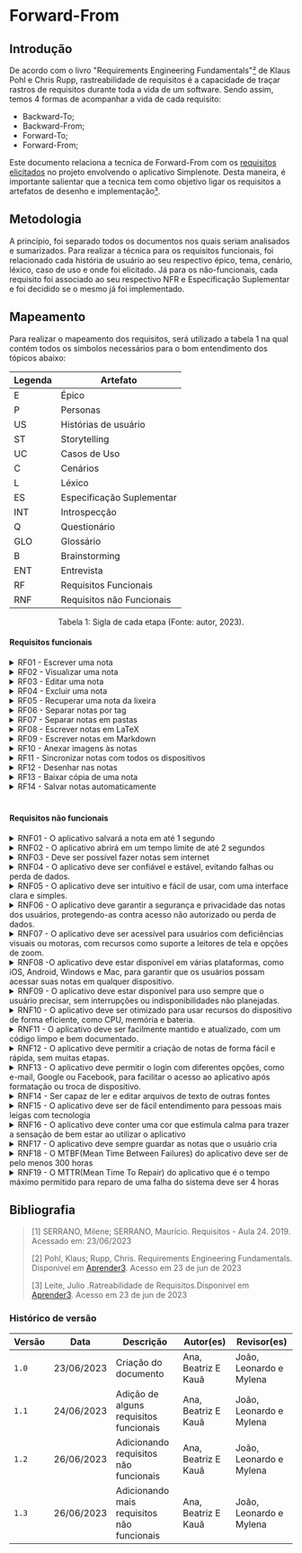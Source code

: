 # Forward-From
## Introdução
De acordo com o livro "Requirements Engineering Fundamentals"[²](#ancora2) de Klaus Pohl e Chris Rupp, rastreabilidade
de requisitos é a capacidade de traçar rastros de requisitos durante toda a vida de um software.
Sendo assim, temos 4 formas de acompanhar a vida de cada requisito:

- Backward-To;
- Backward-From;
- Forward-To;
- Forward-From;

Este documento relaciona a tecnica de Forward-From com os [requisitos
elicitados](https://requisitos-de-software.github.io/2023.1-Simplenote/elicitacao/storytelling/) no projeto envolvendo o
aplicativo Simplenote. Desta maneira, é importante
salientar que a tecnica tem como objetivo ligar os requisitos a artefatos de desenho e implementação[³](#ancora3).

## Metodologia
A princípio, foi separado todos os documentos nos quais seriam analisados e sumarizados. Para realizar a técnica para os
requisitos funcionais, foi relacionado cada história de usuário ao seu respectivo épico, tema, cenário, léxico, caso de
uso e onde foi elicitado. Já para os não-funcionais, cada requisito foi associado ao seu respectivo NFR e Especificação
Suplementar e foi decidido se o mesmo já foi implementado.

## Mapeamento
Para realizar o mapeamento dos requisitos, será utilizado a tabela 1 na qual contém todos os simbolos necessários para o
bom entendimento dos tópicos abaixo:

<center>

  | Legenda | Artefato |
  | ------- | ------------------------- |
  | E | Épico |
  | P | Personas |
  | US | Histórias de usuário |
  | ST | Storytelling |
  | UC | Casos de Uso |
  | C | Cenários |
  | L | Léxico |
  | ES | Especificação Suplementar |
  | INT | Introspecção |
  | Q | Questionário |
  | GLO | Glossário |
  | B | Brainstorming |
  | ENT | Entrevista |
  | RF | Requisitos Funcionais |
  | RNF | Requisitos não Funcionais |

</center>

<div style="text-align: center">
  <p> Tabela 1: Sigla de cada etapa (Fonte: autor, 2023).</p>
</div>

#### Requisitos funcionais

<details>
  <summary>RF01 - Escrever uma nota</summary>

  <table>
    <thead>
      <tr>
        <th>Tópico</th>
        <th>Referência</th>
      </tr>
    </thead>
    <tbody>
      <tr>
        <td>Épico</td>
        <td><a href="https://requisitos-de-software.github.io/2023.1-Simplenote/modelagem/agil/backlog/">E1</a></td>
      </tr>
      <tr>
        <td>História de usuário</td>
        <td><a href="https://requisitos-de-software.github.io/2023.1-Simplenote/modelagem/agil/User_story/">US01</a>
        </td>
      </tr>
      <tr>
        <td>Tema</td>
        <td>Notas</td>
      </tr>
      <tr>
        <td>Elicitação</td>
        <td><a
            href="https://requisitos-de-software.github.io/2023.1-Simplenote/elicitacao/Introspec%C3%A7%C3%A3o/">INT13</a>/<a
            href="https://requisitos-de-software.github.io/2023.1-Simplenote/elicitacao/brainstorming/">B02</a></td>
      </tr>
      <tr>
        <td>Léxico</td>
        <td><a href="https://requisitos-de-software.github.io/2023.1-Simplenote/modelagem/lexico/">L06</a></td>
      </tr>
      <tr>
        <td>Caso de Uso</td>
        <td><a href="https://requisitos-de-software.github.io/2023.1-Simplenote/modelagem/casos_de_uso/">UC01</a></td>
      </tr>
      <tr>
        <td>Cenário</td>
        <td><a href="https://requisitos-de-software.github.io/2023.1-Simplenote/modelagem/cen%C3%A1rios/">C01</a></td>
      </tr>
      <tr>
        <td>Funcionalidade</td>
        <td></td>
      </tr>
    </tbody>
  </table>

  <p>Tabela 2: Requisito funcional 1 (Fonte: Autores, 2023).</p>

</details>

<details>
  <summary>RF02 - Visualizar uma nota</summary>

  <table>
    <thead>
      <tr>
        <th>Tópico</th>
        <th>Referência</th>
      </tr>
    </thead>
    <tbody>
      <tr>
        <td>Épico</td>
        <td><a href="https://requisitos-de-software.github.io/2023.1-Simplenote/modelagem/agil/backlog/">E1</a></td>
      </tr>
      <tr>
        <td>História de usuário</td>
        <td><a href="https://requisitos-de-software.github.io/2023.1-Simplenote/modelagem/agil/User_story/">US02</a>
        </td>
      </tr>
      <tr>
        <td>Tema</td>
        <td>Notas</td>
      </tr>
      <tr>
        <td>Elicitação</td>
        <td><a
            href="https://github.com/Requisitos-de-Software/2023.1note/blob/main/docs/elicitacao/Introspec%C3%A7%C3%A3o.md">INT06</a>
        </td>
      </tr>
      <tr>
        <td>Léxico</td>
        <td>-</td>
      </tr>
      <tr>
        <td>Caso de Uso</td>
        <td>-</td>
      </tr>
      <tr>
        <td>Cenário</td>
        <td><a href="https://requisitos-de-software.github.io/2023.1-Simplenote/modelagem/cen%C3%A1rios/">C03</a></td>
      </tr>
      <tr>
        <td>Funcionalidade</td>
        <td></td>
      </tr>
    </tbody>
  </table>


  <p>Tabela 3: Requisito funcional 2 (Fonte: Autores, 2023).</p>

</details>

<details>
  <summary>RF03 - Editar uma nota</summary>

  <table>
    <thead>
      <tr>
        <th>Tópico</th>
        <th>Referência</th>
      </tr>
    </thead>
    <tbody>
      <tr>
        <td>Épico</td>
        <td><a href="https://requisitos-de-software.github.io/2023.1-Simplenote/modelagem/agil/backlog/">E1</a></td>
      </tr>
      <tr>
        <td>História de usuário</td>
        <td><a href="https://requisitos-de-software.github.io/2023.1-Simplenote/modelagem/agil/User_story/">US03</a>
        </td>
      </tr>
      <tr>
        <td>Tema</td>
        <td>Notas</td>
      </tr>
      <tr>
        <td>Elicitação</td>
        <td><a
            href="https://requisitos-de-software.github.io/2023.1-Simplenote/elicitacao/Introspec%C3%A7%C3%A3o/">INT13</a>/<a
            href="https://requisitos-de-software.github.io/2023.1-Simplenote/elicitacao/brainstorming/">B02</a></td>
      </tr>
      <tr>
        <td>Léxico</td>
        <td><a href="https://requisitos-de-software.github.io/2023.1-Simplenote/modelagem/lexico/">L02</a></td>
      </tr>
      <tr>
        <td>Caso de Uso</td>
        <td><a href="https://requisitos-de-software.github.io/2023.1-Simplenote/modelagem/casos_de_uso/">UC02</a></td>
      </tr>
      <tr>
        <td>Cenário</td>
        <td><a href="https://requisitos-de-software.github.io/2023.1-Simplenote/modelagem/cen%C3%A1rios/">C04</a></td>
      </tr>
      <tr>
        <td>Funcionalidade</td>
        <td></td>
      </tr>
    </tbody>
  </table>


  <p>Tabela 4: Requisito funcional 3 (Fonte: Autores, 2023).</p>

</details>

<details>
  <summary>RF04 - Excluir uma nota</summary>

  <table>
    <thead>
      <tr>
        <th>Tópico</th>
        <th>Referência</th>
      </tr>
    </thead>
    <tbody>
      <tr>
        <td>Épico</td>
        <td><a href="https://requisitos-de-software.github.io/2023.1-Simplenote/modelagem/agil/backlog/">E1</a></td>
      </tr>
      <tr>
        <td>História de usuário</td>
        <td><a href="https://requisitos-de-software.github.io/2023.1-Simplenote/modelagem/agil/User_story/">US07</a>
        </td>
      </tr>
      <tr>
        <td>Tema</td>
        <td>Notas</td>
      </tr>
      <tr>
        <td>Elicitação</td>
        <td><a
            href="https://requisitos-de-software.github.io/2023.1-Simplenote/elicitacao/Introspec%C3%A7%C3%A3o/">INT02</a>/<a
            href="https://requisitos-de-software.github.io/2023.1-Simplenote/elicitacao/brainstorming/">B03</a></td>
      </tr>
      <tr>
        <td>Léxico</td>
        <td><a href="https://requisitos-de-software.github.io/2023.1-Simplenote/modelagem/lexico/">L11</a></td>
      </tr>
      <tr>
        <td>Caso de Uso</td>
        <td></td>
      </tr>
      <tr>
        <td>Cenário</td>
        <td><a href="https://requisitos-de-software.github.io/2023.1-Simplenote/modelagem/cen%C3%A1rios/">C02</a></td>
      </tr>
      <tr>
        <td>Funcionalidade</td>
        <td></td>
      </tr>
    </tbody>
  </table>


  <p>Tabela 5: Requisito funcional 4 (Fonte: Autores, 2023).</p>

</details>

<details>
  <summary>RF05 - Recuperar uma nota da lixeira</summary>

  <table>
    <thead>
      <tr>
        <th>Tópico</th>
        <th>Referência</th>
      </tr>
    </thead>
    <tbody>
      <tr>
        <td>Épico</td>
        <td><a href="https://requisitos-de-software.github.io/2023.1-Simplenote/modelagem/agil/backlog/">E1</a></td>
      </tr>
      <tr>
        <td>História de usuário</td>
        <td><a href="https://requisitos-de-software.github.io/2023.1-Simplenote/modelagem/agil/User_story/">US04</a>
        </td>
      </tr>
      <tr>
        <td>Tema</td>
        <td>Notas</td>
      </tr>
      <tr>
        <td>Elicitação</td>
        <td><a
            href="https://requisitos-de-software.github.io/2023.1-Simplenote/elicitacao/Introspec%C3%A7%C3%A3o/">INT03</a>
        </td>
      </tr>
      <tr>
        <td>Léxico</td>
        <td><a href="https://requisitos-de-software.github.io/2023.1-Simplenote/modelagem/lexico/">L08</a></td>
      </tr>
      <tr>
        <td>Caso de Uso</td>
        <td></td>
      </tr>
      <tr>
        <td>Cenário</td>
        <td><a href="https://requisitos-de-software.github.io/2023.1-Simplenote/modelagem/cen%C3%A1rios/">C09</a></td>
      </tr>
      <tr>
        <td>Funcionalidade</td>
        <td></td>
      </tr>
    </tbody>
  </table>


  <p>Tabela 6: Requisito funcional 5 (Fonte: Autores, 2023).</p>

</details>

<details>
  <summary>RF06 - Separar notas por tag</summary>

  <table>
    <thead>
      <tr>
        <th>Tópico</th>
        <th>Referência</th>
      </tr>
    </thead>
    <tbody>
      <tr>
        <td>Épico</td>
        <td><a href="https://requisitos-de-software.github.io/2023.1-Simplenote/modelagem/agil/backlog/">E2</a></td>
      </tr>
      <tr>
        <td>História de usuário</td>
        <td><a href="https://requisitos-de-software.github.io/2023.1-Simplenote/modelagem/agil/User_story/">US08</a>
        </td>
      </tr>
      <tr>
        <td>Tema</td>
        <td>Organização</td>
      </tr>
      <tr>
        <td>Elicitação</td>
        <td><a
            href="https://requisitos-de-software.github.io/2023.1-Simplenote/elicitacao/Introspec%C3%A7%C3%A3o/">INT14</a>
        </td>
      </tr>
      <tr>
        <td>Léxico</td>
        <td><a href="https://requisitos-de-software.github.io/2023.1-Simplenote/modelagem/lexico/">L04</a></td>
      </tr>
      <tr>
        <td>Caso de Uso</td>
        <td><a href="https://requisitos-de-software.github.io/2023.1-Simplenote/modelagem/casos_de_uso/">UC03</a></td>
      </tr>
      <tr>
        <td>Cenário</td>
        <td><a href="https://requisitos-de-software.github.io/2023.1-Simplenote/modelagem/cen%C3%A1rios/">C05/C013</a>
        </td>
      </tr>
      <tr>
        <td>Funcionalidade</td>
        <td></td>
      </tr>
    </tbody>
  </table>


  <p>Tabela 7: Requisito funcional 6 (Fonte: Autores, 2023).</p>

</details>

<details>
  <summary>RF07 - Separar notas em pastas</summary>

  <table>
    <thead>
      <tr>
        <th>Tópico</th>
        <th>Referência</th>
      </tr>
    </thead>
    <tbody>
      <tr>
        <td>Épico</td>
        <td><a href="https://requisitos-de-software.github.io/2023.1-Simplenote/modelagem/agil/backlog/">E2</a></td>
      </tr>
      <tr>
        <td>História de usuário</td>
        <td><a href="https://requisitos-de-software.github.io/2023.1-Simplenote/modelagem/agil/User_story/">US09</a>
        </td>
      </tr>
      <tr>
        <td>Tema</td>
        <td>Organização</td>
      </tr>
      <tr>
        <td>Elicitação</td>
        <td><a
            href="https://requisitos-de-software.github.io/2023.1-Simplenote/elicitacao/Introspec%C3%A7%C3%A3o/">INT03</a>
        </td>
      </tr>
      <tr>
        <td>Léxico</td>
        <td></td>
      </tr>
      <tr>
        <td>Caso de Uso</td>
        <td></td>
      </tr>
      <tr>
        <td>Cenário</td>
        <td></td>
      </tr>
      <tr>
        <td>Funcionalidade</td>
        <td></td>
      </tr>
    </tbody>
  </table>


  <p>Tabela 8: Requisito funcional 7 (Fonte: Autores, 2023).</p>

</details>

<details>
  <summary>RF08 - Escrever notas em LaTeX</summary>

  <table>
    <thead>
      <tr>
        <th>Tópico</th>
        <th>Referência</th>
      </tr>
    </thead>
    <tbody>
      <tr>
        <td>Épico</td>
        <td><a href="https://requisitos-de-software.github.io/2023.1-Simplenote/modelagem/agil/backlog/">E3</a></td>
      </tr>
      <tr>
        <td>História de usuário</td>
        <td><a href="https://requisitos-de-software.github.io/2023.1-Simplenote/modelagem/agil/User_story/">US10</a>
        </td>
      </tr>
      <tr>
        <td>Tema</td>
        <td>Suporte a formatos avançados de notas</td>
      </tr>
      <tr>
        <td>Elicitação</td>
        <td>-</td>
      </tr>
      <tr>
        <td>Léxico</td>
        <td>-</td>
      </tr>
      <tr>
        <td>Caso de Uso</td>
        <td>-</td>
      </tr>
      <tr>
        <td>Cenário</td>
        <td>-</td>
      </tr>
      <tr>
        <td>Funcionalidade</td>
        <td></td>
      </tr>
    </tbody>
  </table>


  <p>Tabela 9: Requisito funcional 8 (Fonte: Autores, 2023).</p>

</details>

<details>
  <summary>RF09 - Escrever notas em Markdown</summary>

  <table>
    <thead>
      <tr>
        <th>Tópico</th>
        <th>Referência</th>
      </tr>
    </thead>
    <tbody>
      <tr>
        <td>Épico</td>
        <td><a href="https://requisitos-de-software.github.io/2023.1-Simplenote/modelagem/agil/backlog/">E3</a></td>
      </tr>
      <tr>
        <td>História de usuário</td>
        <td><a href="https://requisitos-de-software.github.io/2023.1-Simplenote/modelagem/agil/User_story/">US11</a>
        </td>
      </tr>
      <tr>
        <td>Tema</td>
        <td>Suporte a formatos avançados de notas</td>
      </tr>
      <tr>
        <td>Elicitação</td>
        <td><a
            href="https://requisitos-de-software.github.io/2023.1-Simplenote/elicitacao/Introspec%C3%A7%C3%A3o/">INT05</a>/<a
            href="https://requisitos-de-software.github.io/2023.1-Simplenote/elicitacao/glossario/">GLO04</a>/<a
            href="https://requisitos-de-software.github.io/2023.1-Simplenote/elicitacao/storytelling/">ST2</a>/<a
            href="https://requisitos-de-software.github.io/2023.1-Simplenote/elicitacao/entrevista/">ENT04</a></td>
      </tr>
      <tr>
        <td>Léxico</td>
        <td>-</td>
      </tr>
      <tr>
        <td>Caso de Uso</td>
        <td>-</td>
      </tr>
      <tr>
        <td>Cenário</td>
        <td><a href="https://requisitos-de-software.github.io/2023.1-Simplenote/modelagem/cen%C3%A1rios/">C06</a></td>
      </tr>
      <tr>
        <td>Funcionalidade</td>
        <td></td>
      </tr>
    </tbody>
  </table>


  <p>Tabela 10: Requisito funcional 9 (Fonte: Autores, 2023).</p>

</details>

<details>
  <summary>RF10 - Anexar imagens às notas</summary>

  <table>
    <thead>
      <tr>
        <th>Tópico</th>
        <th>Referência</th>
      </tr>
    </thead>
    <tbody>
      <tr>
        <td>Épico</td>
        <td><a href="https://requisitos-de-software.github.io/2023.1-Simplenote/modelagem/agil/backlog/">E3</a></td>
      </tr>
      <tr>
        <td>História de usuário</td>
        <td><a href="https://requisitos-de-software.github.io/2023.1-Simplenote/modelagem/agil/User_story/">US12</a>
        </td>
      </tr>
      <tr>
        <td>Tema</td>
        <td>Suporte a formatos avançados de notas</td>
      </tr>
      <tr>
        <td>Elicitação</td>
        <td><a href="https://requisitos-de-software.github.io/2023.1-Simplenote/elicitacao/brainstorming/">B10</a></td>
      </tr>
      <tr>
        <td>Léxico</td>
        <td>-</td>
      </tr>
      <tr>
        <td>Caso de Uso</td>
        <td>-</td>
      </tr>
      <tr>
        <td>Cenário</td>
        <td><a href="https://requisitos-de-software.github.io/2023.1-Simplenote/modelagem/cen%C3%A1rios/">C10</a></td>
      </tr>
      <tr>
        <td>Funcionalidade</td>
        <td></td>
      </tr>
    </tbody>
  </table>

  <p>Tabela 11: Requisito funcional 10 (Fonte: Autores, 2023).</p>

</details>

<details>
  <summary>RF11 - Sincronizar notas com todos os dispositivos</summary>

  <table>
    <thead>
      <tr>
        <th>Tópico</th>
        <th>Referência</th>
      </tr>
    </thead>
    <tbody>
      <tr>
        <td>Épico</td>
        <td><a href="https://requisitos-de-software.github.io/2023.1-Simplenote/modelagem/agil/backlog/">E4</a></td>
      </tr>
      <tr>
        <td>História de usuário</td>
        <td><a href="https://requisitos-de-software.github.io/2023.1-Simplenote/modelagem/agil/User_story/">US05</a>
        </td>
      </tr>
      <tr>
        <td>Tema</td>
        <td>Sincronização e armazenamento de notas</td>
      </tr>
      <tr>
        <td>Elicitação</td>
        <td><a href="https://requisitos-de-software.github.io/2023.1-Simplenote/elicitacao/entrevista/">ENT02</a></td>
      </tr>
      <tr>
        <td>Léxico</td>
        <td>-</td>
      </tr>
      <tr>
        <td>Caso de Uso</td>
        <td>-</td>
      </tr>
      <tr>
        <td>Cenário</td>
        <td>-</td>
      </tr>
      <tr>
        <td>Funcionalidade</td>
        <td></td>
      </tr>
    </tbody>
  </table>

  <p>Tabela 12: Requisito funcional 11 (Fonte: Autores, 2023).</p>

</details>

<details>
  <summary>RF12 - Desenhar nas notas</summary>

  <table>
    <thead>
      <tr>
        <th>Tópico</th>
        <th>Referência</th>
      </tr>
    </thead>
    <tbody>
      <tr>
        <td>Épico</td>
        <td><a href="https://requisitos-de-software.github.io/2023.1-Simplenote/modelagem/agil/backlog/">E4</a></td>
      </tr>
      <tr>
        <td>História de usuário</td>
        <td><a href="https://requisitos-de-software.github.io/2023.1-Simplenote/modelagem/agil/User_story/">US05</a>
        </td>
      </tr>
      <tr>
        <td>Tema</td>
        <td>Sincronização e armazenamento de notas</td>
      </tr>
      <tr>
        <td>Elicitação</td>
        <td><a href="https://requisitos-de-software.github.io/2023.1-Simplenote/elicitacao/storytelling/">ST04</a></td>
      </tr>
      <tr>
        <td>Léxico</td>
        <td>-</td>
      </tr>
      <tr>
        <td>Caso de Uso</td>
        <td>-</td>
      </tr>
      <tr>
        <td>Cenário</td>
        <td>-</td>
      </tr>
      <tr>
        <td>Funcionalidade</td>
        <td></td>
      </tr>
    </tbody>
  </table>

  <p>Tabela 13: Requisito funcional 12 (Fonte: Autores, 2023).</p>

</details>

<details>
  <summary>RF13 - Baixar cópia de uma nota</summary>

  <table>
    <thead>
      <tr>
        <th>Tópico</th>
        <th>Referência</th>
      </tr>
    </thead>
    <tbody>
      <tr>
        <td>Épico</td>
        <td><a href="https://requisitos-de-software.github.io/2023.1-Simplenote/modelagem/agil/backlog/">E4</a></td>
      </tr>
      <tr>
        <td>História de usuário</td>
        <td><a href="https://requisitos-de-software.github.io/2023.1-Simplenote/modelagem/agil/User_story/">US13</a>
        </td>
      </tr>
      <tr>
        <td>Tema</td>
        <td>Sincronização e armazenamento de notas</td>
      </tr>
      <tr>
        <td>Elicitação</td>
        <td><a href="https://requisitos-de-software.github.io/2023.1-Simplenote/elicitacao/storytelling/">ST06</a>/<a
            href="https://requisitos-de-software.github.io/2023.1-Simplenote/elicitacao/glossario/">GLO06</a></td>
      </tr>
      <tr>
        <td>Léxico</td>
        <td>-</td>
      </tr>
      <tr>
        <td>Caso de Uso</td>
        <td>-</td>
      </tr>
      <tr>
        <td>Cenário</td>
        <td><a href="https://requisitos-de-software.github.io/2023.1-Simplenote/modelagem/cen%C3%A1rios/">C09</a></td>
      </tr>
      <tr>
        <td>Funcionalidade</td>
        <td></td>
      </tr>
    </tbody>
  </table>

  <p>Tabela 14: Requisito funcional 13 (Fonte: Autores, 2023).</p>

</details>

<details>
  <summary>RF14 - Salvar notas automaticamente</summary>

  <table>
    <thead>
      <tr>
        <th>Tópico</th>
        <th>Referência</th>
      </tr>
    </thead>
    <tbody>
      <tr>
        <td>Épico</td>
        <td><a href="https://requisitos-de-software.github.io/2023.1-Simplenote/modelagem/agil/backlog/">E4</a></td>
      </tr>
      <tr>
        <td>História de usuário</td>
        <td><a href="https://requisitos-de-software.github.io/2023.1-Simplenote/modelagem/agil/User_story/">US14</a>
        </td>
      </tr>
      <tr>
        <td>Tema</td>
        <td>Sincronização e armazenamento de notas</td>
      </tr>
      <tr>
        <td>Elicitação</td>
        <td><a href="https://requisitos-de-software.github.io/2023.1-Simplenote/elicitacao/entrevista/">ENT07</a>/<a
            href="https://requisitos-de-software.github.io/2023.1-Simplenote/elicitacao/glossario/">GLO05</a>/<a
            href="https://requisitos-de-software.github.io/2023.1-Simplenote/elicitacao/brainstorming/">B19</a></td>
      </tr>
      <tr>
        <td>Léxico</td>
        <td>-</td>
      </tr>
      <tr>
        <td>Caso de Uso</td>
        <td>-</td>
      </tr>
      <tr>
        <td>Cenário</td>
        <td>-</td>
      </tr>
      <tr>
        <td>Funcionalidade</td>
        <td></td>
      </tr>
    </tbody>
  </table>

  <p>Tabela 15: Requisito funcional 14 (Fonte: Autores, 2023).</p>

</details>


#

#### Requisitos não funcionais

<details>
  <summary> RNF01 - O aplicativo salvará a nota em até 1 segundo</summary>
  <table>
    <tr>
      <th>Tópico</th>
      <th>Referência</th>
    </tr>
    <tr>
      <td>NFR</td>
      <td><a href="https://requisitos-de-software.github.io/2023.1-Simplenote/modelagem/nfr/">Performance</a></td>
    </tr>
    <tr>
      <td>Especificação Suplementar</td>
      <td><a
          href="https://requisitos-de-software.github.io/2023.1-Simplenote/modelagem/especificacao_suplementar/">Performance</a>
      </td>
    </tr>
    <tr>
      <td>Elicitação</td>
      <td><a
          href="https://requisitos-de-software.github.io/2023.1-Simplenote/elicitacao/Introspec%C3%A7%C3%A3o/">INT07</a>
      </td>
    </tr>
  </table>

  <p> Tabela 16: Requisito não-funcional 1 (Fonte: Autores, 2023).</p>

</details>

<details>
  <summary> RNF02 - O aplicativo abrirá em um tempo limite de até 2 segundos</summary>

  <table>
    <tr>
      <th>Tópico</th>
      <th>Referência</th>
    </tr>
    <tr>
      <td>NFR</td>
      <td><a href="https://requisitos-de-software.github.io/2023.1-Simplenote/modelagem/nfr/">Performance</a></td>
    </tr>
    <tr>
      <td>Especificação Suplementar</td>
      <td><a
          href="https://requisitos-de-software.github.io/2023.1-Simplenote/modelagem/especificacao_suplementar/">Performance</a>
      </td>
    </tr>
    <tr>
      <td>Elicitação</td>
      <td><a
          href="https://requisitos-de-software.github.io/2023.1-Simplenote/elicitacao/Introspec%C3%A7%C3%A3o/">INT09</a>
      </td>
    </tr>
  </table>

  <p> Tabela 17: Requisito não-funcional 2 (Fonte: Autores, 2023).</p>

</details>

<details>
  <summary> RNF03 - Deve ser possível fazer notas sem internet</summary>

  <table>
    <tr>
      <th>Tópico</th>
      <th>Referência</th>
    </tr>
    <tr>
      <td>NFR</td>
      <td><a href="https://requisitos-de-software.github.io/2023.1-Simplenote/modelagem/nfr/">Performance</a></td>
    </tr>
    <tr>
      <td>Especificação Suplementar</td>
      <td><a
          href="https://requisitos-de-software.github.io/2023.1-Simplenote/modelagem/especificacao_suplementar/">Usabilidade</a>
      </td>
    </tr>
    <tr>
      <td>Elicitação</td>
      <td><a
          href="https://requisitos-de-software.github.io/2023.1-Simplenote/elicitacao/Introspec%C3%A7%C3%A3o/">INT10</a>
      </td>
    </tr>
  </table>


  <p> Tabela 18: Requisito não-funcional 3 (Fonte: Autores, 2023).</p>

</details>

<details>
  <summary> RNF04 - O aplicativo deve ser confiável e estável, evitando falhas ou perda de dados.</summary>

  <table>
    <tr>
      <th>Tópico</th>
      <th>Referência</th>
    </tr>
    <tr>
      <td>NFR</td>
      <td><a href="https://requisitos-de-software.github.io/2023.1-Simplenote/modelagem/nfr/">Disponibilidade</a></td>
    </tr>
    <tr>
      <td>Especificação Suplementar</td>
      <td><a
          href="https://requisitos-de-software.github.io/2023.1-Simplenote/modelagem/especificacao_suplementar/">Confiabilidade</a>
      </td>
    </tr>
    <tr>
      <td>Elicitação</td>
      <td><a href="https://requisitos-de-software.github.io/2023.1-Simplenote/elicitacao/brainstorming/">B19</a></td>
    </tr>
  </table>


  <p> Tabela 19: Requisito não-funcional 4 (Fonte: Autores, 2023).</p>

</details>

<details>
  <summary> RNF05 - O aplicativo deve ser intuitivo e fácil de usar, com uma interface clara e simples.</summary>

  <table>
    <tr>
      <th>Tópico</th>
      <th>Referência</th>
    </tr>
    <tr>
      <td>NFR</td>
      <td><a href="https://requisitos-de-software.github.io/2023.1-Simplenote/modelagem/nfr/">Usabilidade</a></td>
    </tr>
    <tr>
      <td>Especificação Suplementar</td>
      <td><a
          href="https://requisitos-de-software.github.io/2023.1-Simplenote/modelagem/especificacao_suplementar/">Usabilidade</a>
      </td>
    </tr>
    <tr>
      <td>Elicitação</td>
      <td><a href="https://requisitos-de-software.github.io/2023.1-Simplenote/elicitacao/brainstorming/">B20</a></td>
    </tr>
  </table>

  <p> Tabela 20: Requisito não-funcional 5 (Fonte: Autores, 2023).</p>
</details>

<details>
  <summary> RNF06 - O aplicativo deve garantir a segurança e privacidade das notas dos usuários, protegendo-as contra
    acesso não autorizado ou perda de dados.</summary>

  <table>
    <tr>
      <th>Tópico</th>
      <th>Referência</th>
    </tr>
    <tr>
      <td>NFR</td>
      <td><a href="https://requisitos-de-software.github.io/2023.1-Simplenote/modelagem/nfr/">-</a></td>
    </tr>
    <tr>
      <td>Especificação Suplementar</td>
      <td><a
          href="https://requisitos-de-software.github.io/2023.1-Simplenote/modelagem/especificacao_suplementar/">Confiabilidade</a>
      </td>
    </tr>
    <tr>
      <td>Elicitação</td>
      <td><a href="https://requisitos-de-software.github.io/2023.1-Simplenote/elicitacao/brainstorming/">B22</a></td>
    </tr>
  </table>

  <p> Tabela 21: Requisito não-funcional 6 (Fonte: Autores, 2023).</p>
</details>

<details>
  <summary> RNF07 - O aplicativo deve ser acessível para usuários com deficiências visuais ou motoras, com recursos como
    suporte a leitores de tela e opções de zoom.</summary>

  <table>
    <tr>
      <th>Tópico</th>
      <th>Referência</th>
    </tr>
    <tr>
      <td>NFR</td>
      <td><a href="https://requisitos-de-software.github.io/2023.1-Simplenote/modelagem/nfr/">Usabilidade</a></td>
    </tr>
    <tr>
      <td>Especificação Suplementar</td>
      <td><a
          href="https://requisitos-de-software.github.io/2023.1-Simplenote/modelagem/especificacao_suplementar/">Usabilidade</a>
      </td>
    </tr>
    <tr>
      <td>Elicitação</td>
      <td><a href="https://requisitos-de-software.github.io/2023.1-Simplenote/elicitacao/brainstorming/">B23</a></td>
    </tr>
  </table>

  <p> Tabela 22: Requisito não-funcional 7 (Fonte: Autores, 2023).</p>
</details>

<details>
  <summary> RNF08 -O aplicativo deve estar disponível em várias plataformas, como iOS, Android, Windows e Mac, para
    garantir que os usuários possam acessar suas notas em qualquer dispositivo.</summary>

  <table>
    <tr>
      <th>Tópico</th>
      <th>Referência</th>
    </tr>
    <tr>
      <td>NFR</td>
      <td><a href="https://requisitos-de-software.github.io/2023.1-Simplenote/modelagem/nfr/">Portabilidade</a></td>
    </tr>
    <tr>
      <td>Especificação Suplementar</td>
      <td><a
          href="https://requisitos-de-software.github.io/2023.1-Simplenote/modelagem/especificacao_suplementar/">Suportabilidade</a>
      </td>
    </tr>
    <tr>
      <td>Elicitação</td>
      <td><a href="https://requisitos-de-software.github.io/2023.1-Simplenote/elicitacao/brainstorming/">B24</a></td>
    </tr>
  </table>

  <p> Tabela 23: Requisito não-funcional 8 (Fonte: Autores, 2023).</p>
</details>

<details>
  <summary> RNF09 - O aplicativo deve estar disponível para uso sempre que o usuário precisar, sem interrupções ou
    indisponibilidades não planejadas.</summary>

  <table>
    <thead>
      <tr>
        <th>Tópico</th>
        <th>Referência</th>
      </tr>
    </thead>
    <tbody>
      <tr>
        <td>NFR</td>
        <td><a href="https://requisitos-de-software.github.io/2023.1-Simplenote/modelagem/nfr/">Disponibilidade</a></td>
      </tr>
      <tr>
        <td>Especificação Suplementar</td>
        <td><a
            href="https://requisitos-de-software.github.io/2023.1-Simplenote/modelagem/especificacao_suplementar/">Usabilidade</a>
        </td>
      </tr>
      <tr>
        <td>Elicitação</td>
        <td><a href="https://requisitos-de-software.github.io/2023.1-Simplenote/elicitacao/brainstorming/">B25</a>
        </td>
      </tr>
    </tbody>
  </table>

  <p> Tabela 24: Requisito não-funcional 9 (Fonte: Autores, 2023).</p>
</details>

<details>
  <summary> RNF10 - O aplicativo deve ser otimizado para usar recursos do dispositivo de forma eficiente, como CPU,
    memória e bateria.</summary>

  <table>
    <tr>
      <th>Tópico</th>
      <th>Referência</th>
    </tr>
    <tr>
      <td>NFR</td>
      <td><a href="https://requisitos-de-software.github.io/2023.1-Simplenote/modelagem/nfr/">Performance</a></td>
    </tr>
    <tr>
      <td>Especificação Suplementar</td>
      <td><a
          href="https://requisitos-de-software.github.io/2023.1-Simplenote/modelagem/especificacao_suplementar/">Performance</a>
      </td>
    </tr>
    <tr>
      <td>Elicitação</td>
      <td><a href="https://requisitos-de-software.github.io/2023.1-Simplenote/elicitacao/brainstorming/">B26</a></td>
    </tr>
  </table>

  <p> Tabela 25: Requisito não-funcional 10 (Fonte: Autores, 2023).</p>
</details>

<details>
  <summary> RNF11 - O aplicativo deve ser facilmente mantido e atualizado, com um código limpo e bem documentado.
  </summary>

  <table>
    <thead>
      <tr>
        <th>Tópico</th>
        <th>Referência</th>
      </tr>
    </thead>
    <tbody>
      <tr>
        <td>NFR</td>
        <td><a href="https://requisitos-de-software.github.io/2023.1-Simplenote/modelagem/nfr/">Disponibilidade</a></td>
      </tr>
      <tr>
        <td>Especificação Suplementar</td>
        <td><a
            href="https://requisitos-de-software.github.io/2023.1-Simplenote/modelagem/especificacao_suplementar/">Suportabilidade</a>
        </td>
      </tr>
      <tr>
        <td>Elicitação</td>
        <td><a href="https://requisitos-de-software.github.io/2023.1-Simplenote/elicitacao/brainstorming/">B27</a>
        </td>
      </tr>
    </tbody>
  </table>

  <p> Tabela 26: Requisito não-funcional 11 (Fonte: Autores, 2023).</p>
</details>

<details>
  <summary> RNF12 - O aplicativo deve permitir a criação de notas de forma fácil e rápida, sem muitas etapas.</summary>

  <table>
    <tr>
      <th>Tópico</th>
      <th>Referência</th>
    </tr>
    <tr>
      <td>NFR</td>
      <td><a href="https://requisitos-de-software.github.io/2023.1-Simplenote/modelagem/nfr/">Usabilidade</a></td>
    </tr>
    <tr>
      <td>Especificação Suplementar</td>
      <td><a
          href="https://requisitos-de-software.github.io/2023.1-Simplenote/modelagem/especificacao_suplementar/">Usabilidade</a>
      </td>
    </tr>
    <tr>
      <td>Elicitação</td>
      <td><a href="https://requisitos-de-software.github.io/2023.1-Simplenote/elicitacao/entrevista/">ENT01</a></td>
    </tr>
  </table>

  <p> Tabela 27: Requisito não-funcional 12 (Fonte: Autores, 2023).</p>
</details>

<details>
  <summary> RNF13 - O aplicativo deve permitir o login com diferentes opções, como e-mail, Google ou Facebook, para
    facilitar o acesso ao aplicativo após formatação ou troca de dispositivo.</summary>

  <table>
    <tr>
      <th>Tópico</th>
      <th>Referência</th>
    </tr>
    <tr>
      <td>NFR</td>
      <td><a href="https://requisitos-de-software.github.io/2023.1-Simplenote/modelagem/nfr/">Disponibilidade</a></td>
    </tr>
    <tr>
      <td>Especificação Suplementar</td>
      <td><a
          href="https://requisitos-de-software.github.io/2023.1-Simplenote/modelagem/especificacao_suplementar/">Suportabilidade</a>
      </td>
    </tr>
    <tr>
      <td>Elicitação</td>
      <td><a href="https://requisitos-de-software.github.io/2023.1-Simplenote/elicitacao/entrevista/">ENT09</a></td>
    </tr>
  </table>

  <p> Tabela 28: Requisito não-funcional 13 (Fonte: Autores, 2023).</p>
</details>

<details>
  <summary> RNF14 - Ser capaz de ler e editar arquivos de texto de outras fontes</summary>

  <table>
    <tr>
      <th>Tópico</th>
      <th>Referência</th>
    </tr>
    <tr>
      <td>NFR</td>
      <td><a href="https://requisitos-de-software.github.io/2023.1-Simplenote/modelagem/nfr/">Portabilidade</a></td>
    </tr>
    <tr>
      <td>Especificação Suplementar</td>
      <td><a
          href="https://requisitos-de-software.github.io/2023.1-Simplenote/modelagem/especificacao_suplementar/">Usabilidade</a>
      </td>
    </tr>
    <tr>
      <td>Elicitação</td>
      <td><a href="https://requisitos-de-software.github.io/2023.1-Simplenote/elicitacao/glossario/">GLO03</a></td>
    </tr>
  </table>

  <p> Tabela 29: Requisito não-funcional 14 (Fonte: Autores, 2023).</p>
</details>

<details>
  <summary> RNF15 - O aplicativo deve ser de fácil entendimento para pessoas mais leigas com tecnologia</summary>

  <table>
    <tr>
      <th>Tópico</th>
      <th>Referência</th>
    </tr>
    <tr>
      <td>NFR</td>
      <td><a href="https://requisitos-de-software.github.io/2023.1-Simplenote/modelagem/nfr/">-</a></td>
    </tr>
    <tr>
      <td>Especificação Suplementar</td>
      <td><a
          href="https://requisitos-de-software.github.io/2023.1-Simplenote/modelagem/especificacao_suplementar/">Usabilidade</a>
      </td>
    </tr>
    <tr>
      <td>Elicitação</td>
      <td><a href="https://requisitos-de-software.github.io/2023.1-Simplenote/modelagem/especificacao_suplementar/">ES01</a></td>
    </tr>
  </table>

  <p> Tabela 30: Requisito não-funcional 15 (Fonte: Autores, 2023).</p>
</details>

<details>
  <summary> RNF16 - O aplicativo deve conter uma cor que estimula calma para trazer a sensação de bem estar ao utilizar o aplicativo</summary>
  <table>
    <tr>
      <th>Tópico</th>
      <th>Referência</th>
    </tr>
    <tr>
      <td>NFR</td>
      <td><a href="https://requisitos-de-software.github.io/2023.1-Simplenote/modelagem/nfr/">-</a></td>
    </tr>
    <tr>
      <td>Especificação Suplementar</td>
      <td><a
          href="https://requisitos-de-software.github.io/2023.1-Simplenote/modelagem/especificacao_suplementar/">Usabilidade</a>
      </td>
    </tr>
    <tr>
      <td>Elicitação</td>
      <td><a href="https://requisitos-de-software.github.io/2023.1-Simplenote/modelagem/especificacao_suplementar/">ES02</a></td>
    </tr>
  </table>

  <p> Tabela 31: Requisito não-funcional 16 (Fonte: Autores, 2023).</p>
</details>

<details>
  <summary> RNF17 - O aplicativo deve sempre guardar as notas que o usuário cria</summary>
  <table>
    <tr>
      <th>Tópico</th>
      <th>Referência</th>
    </tr>
    <tr>
      <td>NFR</td>
      <td><a href="https://requisitos-de-software.github.io/2023.1-Simplenote/modelagem/nfr/">-</a></td>
    </tr>
    <tr>
      <td>Especificação Suplementar</td>
      <td><a
          href="https://requisitos-de-software.github.io/2023.1-Simplenote/modelagem/especificacao_suplementar/">Confiabilidade</a>
      </td>
    </tr>
    <tr>
      <td>Elicitação</td>
      <td><a href="https://requisitos-de-software.github.io/2023.1-Simplenote/modelagem/especificacao_suplementar/">ES03</a></td>
    </tr>
  </table>

  <p> Tabela 32: Requisito não-funcional 17 (Fonte: Autores, 2023).</p>
</details>

<details>
  <summary> RNF18 - O MTBF(Mean Time Between Failures) do aplicativo deve ser de pelo menos 300 horas</summary>
  <table>
    <tr>
      <th>Tópico</th>
      <th>Referência</th>
    </tr>
    <tr>
      <td>NFR</td>
      <td><a href="https://requisitos-de-software.github.io/2023.1-Simplenote/modelagem/nfr/">-</a></td>
    </tr>
    <tr>
      <td>Especificação Suplementar</td>
      <td><a
          href="https://requisitos-de-software.github.io/2023.1-Simplenote/modelagem/especificacao_suplementar/">Confiabilidade</a>
      </td>
    </tr>
    <tr>
      <td>Elicitação</td>
      <td><a href="https://requisitos-de-software.github.io/2023.1-Simplenote/modelagem/especificacao_suplementar/">ES04</a></td>
    </tr>
  </table>

  <p> Tabela 33: Requisito não-funcional 18 (Fonte: Autores, 2023).</p>
</details>

<details>
  <summary> RNF19 - O MTTR(Mean Time To Repair) do aplicativo que é o tempo máximo permitido para reparo de uma falha do sistema deve ser 4 horas</summary>
  <table>
    <tr>
      <th>Tópico</th>
      <th>Referência</th>
    </tr>
    <tr>
      <td>NFR</td>
      <td><a href="https://requisitos-de-software.github.io/2023.1-Simplenote/modelagem/nfr/">-</a></td>
    </tr>
    <tr>
      <td>Especificação Suplementar</td>
      <td><a
          href="https://requisitos-de-software.github.io/2023.1-Simplenote/modelagem/especificacao_suplementar/">Confiabilidade</a>
      </td>
    </tr>
    <tr>
      <td>Elicitação</td>
      <td><a href="https://requisitos-de-software.github.io/2023.1-Simplenote/modelagem/especificacao_suplementar/">ES05</a></td>
    </tr>
  </table>

  <p> Tabela 33: Requisito não-funcional 18 (Fonte: Autores, 2023).</p>
</details>

## Bibliografia
> [1] SERRANO, Milene; SERRANO, Maurício. Requisitos - Aula 24. 2019. Acessado em: 23/06/2023 </br>
>
> [2] Pohl, Klaus; Rupp, Chris. Requirements Engineering Fundamentals. Disponivel em
[Aprender3](https://aprender3.unb.br/pluginfile.php/2523174/mod_resource/content/2/Rastreabilidade.pdf). Acesso em 23 de
jun de 2023 </br>
>
> [3] Leite, Julio .Ratreabilidade de Requisitos.Disponivel em
[Aprender3](https://aprender3.unb.br/pluginfile.php/2523175/mod_resource/content/3/05_20_sayao.pdf ). Acesso em 23 de
jun de 2023</br>


### Histórico de versão

| Versão | Data | Descrição | Autor(es) | Revisor(es) |
| ------ | ---------- | ------------------------------------------ | ----------- | ----------- |
| `1.0` | 23/06/2023 | Criação do documento | Ana, Beatriz E Kauã | João, Leonardo e Mylena |
| `1.1` | 24/06/2023 | Adição de alguns requisitos funcionais | Ana, Beatriz E Kauã | João, Leonardo e Mylena |
| `1.2` | 26/06/2023 | Adicionando requisitos não funcionais | Ana, Beatriz E Kauã | João, Leonardo e Mylena |
| `1.3` | 26/06/2023 | Adicionando mais requisitos não funcionais | Ana, Beatriz E Kauã | João, Leonardo e Mylena |
